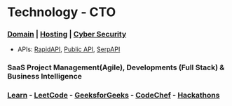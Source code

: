 # Technology - CTO

### [Domain](https://www.exonhost.com) | [Hosting](https://console.firebase.google.com/u/0) | [Cyber Security](https://www.crowdstrike.com)
- APIs: [RapidAPI](https://rapidapi.com/hub), [Public API](https://publicapis.dev/), [SerpAPI](https://serpapi.com/)

### SaaS Project Management(Agile), Developments (Full Stack) & Business Intelligence

### [Learn](https://takeuforward.org) - [LeetCode](https://leetcode.com/u/farhansadidzihan) - [GeeksforGeeks](https://www.geeksforgeeks.org/user/farhansadidzihan67) - [CodeChef](https://www.codechef.com/users/farhanzihan) - [Hackathons](https://devpost.com/farhansadidzihan)
